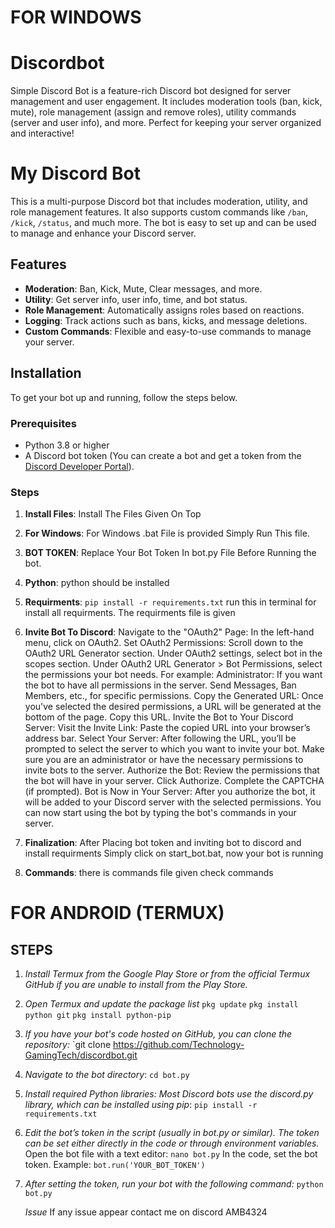 # FOR WINDOWS

# Discordbot
Simple Discord Bot is a feature-rich Discord bot designed for server management and user engagement. It includes moderation tools (ban, kick, mute), role management (assign and remove roles), utility commands (server and user info), and more. Perfect for keeping your server organized and interactive!
# My Discord Bot

This is a multi-purpose Discord bot that includes moderation, utility, and role management features. It also supports custom commands like `/ban`, `/kick`, `/status`, and much more. The bot is easy to set up and can be used to manage and enhance your Discord server.

## Features

- **Moderation**: Ban, Kick, Mute, Clear messages, and more.
- **Utility**: Get server info, user info, time, and bot status.
- **Role Management**: Automatically assigns roles based on reactions.
- **Logging**: Track actions such as bans, kicks, and message deletions.
- **Custom Commands**: Flexible and easy-to-use commands to manage your server.

## Installation

To get your bot up and running, follow the steps below.

### Prerequisites

- Python 3.8 or higher
- A Discord bot token (You can create a bot and get a token from the [Discord Developer Portal](https://discord.com/developers/applications)).

### Steps

1. **Install Files**:
   Install The Files Given On Top
2. **For Windows**:
   For Windows .bat File is provided Simply Run This file.
3. **BOT TOKEN**:
   Replace Your Bot Token In bot.py File Before Running the bot.
4. **Python**:
   python should be installed
5. **Requirments**:
   `pip install -r requirements.txt`
  run this in terminal for install all requirments. The requirments file is given
6. **Invite Bot To Discord**:
   Navigate to the "OAuth2" Page:
In the left-hand menu, click on OAuth2.
Set OAuth2 Permissions:
Scroll down to the OAuth2 URL Generator section.
Under OAuth2 settings, select bot in the scopes section.
Under OAuth2 URL Generator > Bot Permissions, select the permissions your bot needs. For example:
Administrator: If you want the bot to have all permissions in the server.
Send Messages, Ban Members, etc., for specific permissions.
Copy the Generated URL:
Once you've selected the desired permissions, a URL will be generated at the bottom of the page.
Copy this URL.
Invite the Bot to Your Discord Server:
Visit the Invite Link:
Paste the copied URL into your browser’s address bar.
Select Your Server:
After following the URL, you’ll be prompted to select the server to which you want to invite your bot.
Make sure you are an administrator or have the necessary permissions to invite bots to the server.
Authorize the Bot:
Review the permissions that the bot will have in your server.
Click Authorize.
Complete the CAPTCHA (if prompted).
Bot is Now in Your Server:
After you authorize the bot, it will be added to your Discord server with the selected permissions.
You can now start using the bot by typing the bot's commands in your server.


6. **Finalization**:
   After Placing bot token and inviting bot to discord and install requirments Simply click on start_bot.bat, now your bot is running
7. **Commands**:
   there is commands file given check commands
# FOR ANDROID (TERMUX)
## STEPS

1. *Install Termux from the Google Play Store or from the official Termux GitHub if you are unable to install from the Play Store.*
2. *Open Termux and update the package list*
   `pkg update`
   `pkg install python git`
   `pkg install python-pip`
3. *If you have your bot's code hosted on GitHub, you can clone the repository:*
   `git clone https://github.com/Technology-GamingTech/discordbot.git
4. *Navigate to the bot directory*:
   `cd bot.py`
5. *Install required Python libraries: Most Discord bots use the discord.py library, which can be installed using pip*:
   `pip install -r requirements.txt`
6. *Edit the bot’s token in the script (usually in bot.py or similar). The token can be set either directly in the code or through environment variables.*
   Open the bot file with a text editor:
   `nano bot.py`
   In the code, set the bot token. Example:
   `bot.run('YOUR_BOT_TOKEN')`
7. *After setting the token, run your bot with the following command:*
   `python bot.py`
   
   *Issue* If any issue appear contact me on discord AMB4324

